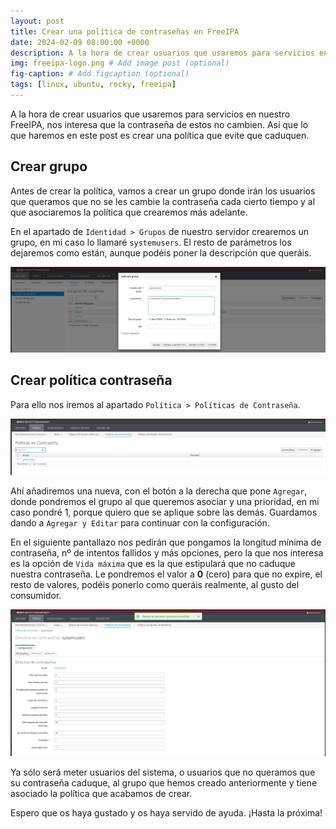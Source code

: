 ```yaml
---
layout: post
title: Crear una política de contraseñas en FreeIPA
date: 2024-02-09 08:00:00 +0000
description: A la hora de crear usuarios que usaremos para servicios en nuestro FreeIPA, nos interesa que la contraseña de estos no cambien.
img: freeipa-logo.png # Add image post (optional)
fig-caption: # Add figcaption (optional)
tags: [linux, ubuntu, rocky, freeipa]
---
```


A la hora de crear usuarios que usaremos para servicios en nuestro FreeIPA, nos interesa que la contraseña de estos no cambien. Así que lo que haremos en este post es crear una política que evite que caduquen.

## Crear grupo

Antes de crear la política, vamos a crear un grupo donde irán los usuarios que queramos que no se les cambie la contraseña cada cierto tiempo y al que asociaremos la política que crearemos más adelante.

En el apartado de `Identidad > Grupos` de nuestro servidor crearemos un grupo, en mi caso lo llamaré `systemusers`. El resto de parámetros los dejaremos como están, aunque podéis poner la descripción que queráis.

![alt text](../assets/img/posts/freeipa-policy1.png)

## Crear política contraseña

Para ello nos iremos al apartado `Política > Políticas de Contraseña`.

![alt text](../assets/img/posts/freeipa-policy.png)

Ahí añadiremos una nueva, con el botón a la derecha que pone `Agregar`, donde pondremos el grupo al que queremos asociar y una prioridad, en mi caso pondré 1, porque quiero que se aplique sobre las demás. Guardamos dando a `Agregar y Editar` para continuar con la configuración.

En el siguiente pantallazo nos pedirán que pongamos la longitud mínima de contraseña, nº de intentos fallidos y más opciones, pero la que nos interesa es la opción de `Vida máxima` que es la que estipulará que no caduque nuestra contraseña. Le pondremos el valor a **0** (cero) para que no expire, el resto de valores, podéis ponerlo como queráis realmente, al gusto del consumidor.

![alt text](../assets/img/posts/freeipa-policy2.png)

Ya sólo será meter usuarios del sistema, o usuarios que no queramos que su contraseña caduque, al grupo que hemos creado anteriormente y tiene asociado la política que acabamos de crear.

Espero que os haya gustado y os haya servido de ayuda. ¡Hasta la próxima!
